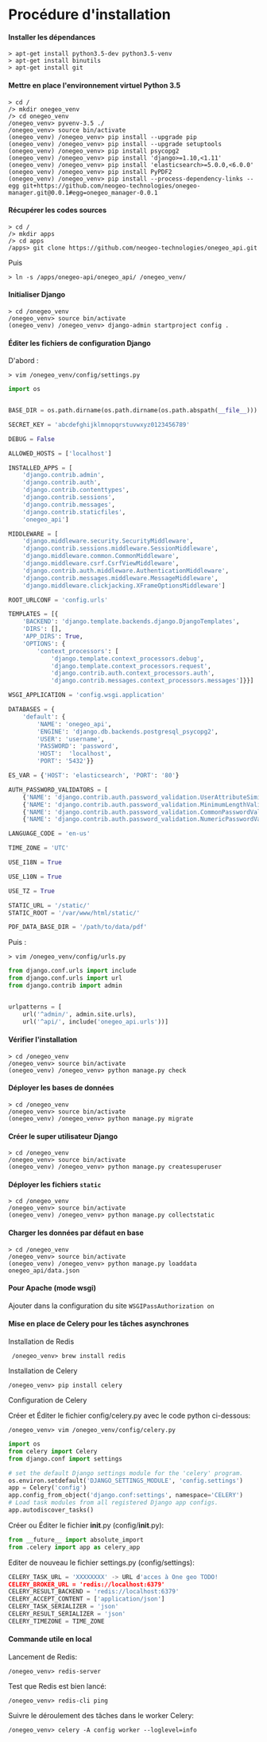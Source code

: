 # Procédure d'installation

#### Installer les dépendances

```shell
> apt-get install python3.5-dev python3.5-venv
> apt-get install binutils
> apt-get install git
```

#### Mettre en place l'environnement virtuel Python 3.5

```shell
> cd /
/> mkdir onegeo_venv
/> cd onegeo_venv
/onegeo_venv> pyvenv-3.5 ./
/onegeo_venv> source bin/activate
(onegeo_venv) /onegeo_venv> pip install --upgrade pip
(onegeo_venv) /onegeo_venv> pip install --upgrade setuptools
(onegeo_venv) /onegeo_venv> pip install psycopg2
(onegeo_venv) /onegeo_venv> pip install 'django>=1.10,<1.11'
(onegeo_venv) /onegeo_venv> pip install 'elasticsearch>=5.0.0,<6.0.0'
(onegeo_venv) /onegeo_venv> pip install PyPDF2
(onegeo_venv) /onegeo_venv> pip install --process-dependency-links --egg git+https://github.com/neogeo-technologies/onegeo-manager.git@0.0.1#egg=onegeo_manager-0.0.1
```

#### Récupérer les codes sources

```shell
> cd /
/> mkdir apps
/> cd apps
/apps> git clone https://github.com/neogeo-technologies/onegeo_api.git
```
Puis

```shell
> ln -s /apps/onegeo-api/onegeo_api/ /onegeo_venv/
```

#### Initialiser Django

```shell
> cd /onegeo_venv
/onegeo_venv> source bin/activate
(onegeo_venv) /onegeo_venv> django-admin startproject config .
```

#### Éditer les fichiers de configuration Django

D'abord :

```shell
> vim /onegeo_venv/config/settings.py
```

```python
import os


BASE_DIR = os.path.dirname(os.path.dirname(os.path.abspath(__file__)))

SECRET_KEY = 'abcdefghijklmnopqrstuvwxyz0123456789'

DEBUG = False

ALLOWED_HOSTS = ['localhost']

INSTALLED_APPS = [
    'django.contrib.admin',
    'django.contrib.auth',
    'django.contrib.contenttypes',
    'django.contrib.sessions',
    'django.contrib.messages',
    'django.contrib.staticfiles',
    'onegeo_api']

MIDDLEWARE = [
    'django.middleware.security.SecurityMiddleware',
    'django.contrib.sessions.middleware.SessionMiddleware',
    'django.middleware.common.CommonMiddleware',
    'django.middleware.csrf.CsrfViewMiddleware',
    'django.contrib.auth.middleware.AuthenticationMiddleware',
    'django.contrib.messages.middleware.MessageMiddleware',
    'django.middleware.clickjacking.XFrameOptionsMiddleware']

ROOT_URLCONF = 'config.urls'

TEMPLATES = [{
    'BACKEND': 'django.template.backends.django.DjangoTemplates',
    'DIRS': [],
    'APP_DIRS': True,
    'OPTIONS': {
        'context_processors': [
            'django.template.context_processors.debug',
            'django.template.context_processors.request',
            'django.contrib.auth.context_processors.auth',
            'django.contrib.messages.context_processors.messages']}}]

WSGI_APPLICATION = 'config.wsgi.application'

DATABASES = {
    'default': {
        'NAME': 'onegeo_api',
        'ENGINE': 'django.db.backends.postgresql_psycopg2',
        'USER': 'username',
        'PASSWORD': 'password',
        'HOST':  'localhost',
        'PORT': '5432'}}

ES_VAR = {'HOST': 'elasticsearch', 'PORT': '80'}

AUTH_PASSWORD_VALIDATORS = [
    {'NAME': 'django.contrib.auth.password_validation.UserAttributeSimilarityValidator'},
    {'NAME': 'django.contrib.auth.password_validation.MinimumLengthValidator'},
    {'NAME': 'django.contrib.auth.password_validation.CommonPasswordValidator'},
    {'NAME': 'django.contrib.auth.password_validation.NumericPasswordValidator'}]

LANGUAGE_CODE = 'en-us'

TIME_ZONE = 'UTC'

USE_I18N = True

USE_L10N = True

USE_TZ = True

STATIC_URL = '/static/'
STATIC_ROOT = '/var/www/html/static/'

PDF_DATA_BASE_DIR = '/path/to/data/pdf'

```

Puis :

```shell
> vim /onegeo_venv/config/urls.py
```

``` python
from django.conf.urls import include
from django.conf.urls import url
from django.contrib import admin


urlpatterns = [
    url('^admin/', admin.site.urls),
    url('^api/', include('onegeo_api.urls'))]

```

#### Vérifier l'installation

```shell
> cd /onegeo_venv
/onegeo_venv> source bin/activate
(onegeo_venv) /onegeo_venv> python manage.py check
```

#### Déployer les bases de données

```shell
> cd /onegeo_venv
/onegeo_venv> source bin/activate
(onegeo_venv) /onegeo_venv> python manage.py migrate
```

#### Créer le super utilisateur Django

```shell
> cd /onegeo_venv
/onegeo_venv> source bin/activate
(onegeo_venv) /onegeo_venv> python manage.py createsuperuser
```

#### Déployer les fichiers `static`

```shell
> cd /onegeo_venv
/onegeo_venv> source bin/activate
(onegeo_venv) /onegeo_venv> python manage.py collectstatic
```

#### Charger les données par défaut en base

```shell
> cd /onegeo_venv
/onegeo_venv> source bin/activate
(onegeo_venv) /onegeo_venv> python manage.py loaddata onegeo_api/data.json
```


#### Pour Apache (mode wsgi)

Ajouter dans la configuration du site `WSGIPassAuthorization on`




#### Mise en place de Celery pour les tâches asynchrones

Installation de Redis
```shell
 /onegeo_venv> brew install redis
 ```
 
Installation de Celery
 ```shell
 /onegeo_venv> pip install celery
 ```
 
Configuration de Celery
 
 Créer et Éditer le fichier config/celery.py avec le code python ci-dessous:
 
```shell
/onegeo_venv> vim /onegeo_venv/config/celery.py
```

```python
import os
from celery import Celery
from django.conf import settings

# set the default Django settings module for the 'celery' program.
os.environ.setdefault('DJANGO_SETTINGS_MODULE', 'config.settings')
app = Celery('config')
app.config_from_object('django.conf:settings', namespace='CELERY')
# Load task modules from all registered Django app configs.
app.autodiscover_tasks()
```

Créer ou Éditer le fichier __init__.py (config/__init__.py):

```python
from __future__ import absolute_import
from .celery import app as celery_app  
```

Editer de nouveau le fichier settings.py (config/settings):

```python
CELERY_TASK_URL = 'XXXXXXXX' -> URL d'acces à One geo TODO!
CELERY_BROKER_URL = 'redis://localhost:6379'
CELERY_RESULT_BACKEND = 'redis://localhost:6379'
CELERY_ACCEPT_CONTENT = ['application/json']
CELERY_TASK_SERIALIZER = 'json'
CELERY_RESULT_SERIALIZER = 'json'
CELERY_TIMEZONE = TIME_ZONE
```

#### Commande utile en local

Lancement de Redis:

```shell
/onegeo_venv> redis-server
```
Test que Redis est bien lancé:

```shell
/onegeo_venv> redis-cli ping
```

Suivre le déroulement des tâches dans le worker Celery:
```shell
/onegeo_venv> celery -A config worker --loglevel=info
```

 


